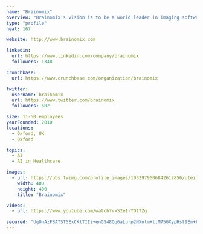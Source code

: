 ```yaml
---
name: "Brainomix"
overview: "Brainomix’s vision is to be a world leader in imaging software to support clinical decision making, for neurological and cerebrovascular diseases."
type: "profile"
heat: 167

website: http://www.brainomix.com

linkedin:
  url: https://www.linkedin.com/company/brainomix
  followers: 1348

crunchbase:
  url: https://www.crunchbase.com/organization/brainomix

twitter:
  username: brainomix
  url: https://www.twitter.com/brainomix
  followers: 602

size: 11-50 employees
yearFounded: 2010
locations:
  - Oxford, UK
  - Oxford

topics:
  - AI
  - AI in Healthcare

images:
  - url: https://pbs.twimg.com/profile_images/1052979606842617856/uteimk9-_400x400.jpg
    width: 400
    height: 400
    title: "Brainomix"

videos:
  - url: https://www.youtube.com/watch?v=S2eI-YOtTZg

secured: "UgOnAzFBATST5ExCKlTIIi+enGS48Oq6aLurp2NXnlm+tlM75GXypHst9Em+kyZAJBPSxy+CypdbKuyuwr6hFR26cr1v/MRR67pf6som7pE8LhMYxFmYgTTMsj6aTxvD65ZGK1xX+qhu9H7HZA8Y34aePkM8j5hqjqR+W758qed4JKUr19TbZHLko4VnbnvgBzwT86+euaTziwoSjooNLB/DQs77S89MbXvi+gb7XBq5pXgchnZXfyEo1xT7nWxnAlcVNUsgmkos5vxsKXPzitxSPnOv7PrEC9aKmOfGnyk02Af95H/aa3lbaxHfnDqH;Ev8XaW5TmkBeg4Cx7dEJhA=="
---
```


